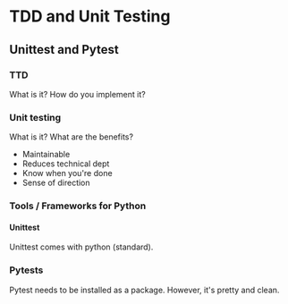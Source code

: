 # TDD and Unit Testing
## Unittest and Pytest 

### TTD 
What is it?
How do you implement it?

### Unit testing
What is it?
What are the benefits?
- Maintainable
- Reduces technical dept
- Know when you're done
- Sense of direction

 ### Tools / Frameworks for Python

 #### Unittest
Unittest comes with python (standard). 

### Pytests
Pytest needs to be installed as a package. However, it's pretty and clean.
